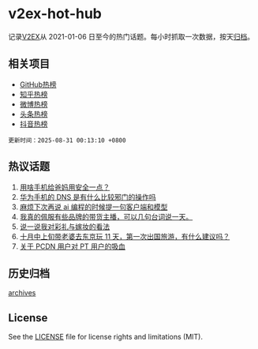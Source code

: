 # v2ex-hot-hub

 记录[V2EX](https://www.v2ex.com/)从 2021-01-06 日至今的热门话题。每小时抓取一次数据，按天[归档](archives)。
 
 ## 相关项目

- [GitHub热榜](https://github.com/lonnyzhang423/github-hot-hub)
- [知乎热榜](https://github.com/lonnyzhang423/zhihu-hot-hub)
- [微博热榜](https://github.com/lonnyzhang423/weibo-hot-hub)
- [头条热榜](https://github.com/lonnyzhang423/toutiao-hot-hub)
- [抖音热榜](https://github.com/lonnyzhang423/douyin-hot-hub)


 `更新时间：2025-08-31 00:13:10 +0800`

## 热议话题

1. [用啥手机给爸妈用安全一点？](https://www.v2ex.com/t/1155914)
1. [华为手机的 DNS 是有什么比较邪门的操作吗](https://www.v2ex.com/t/1155905)
1. [麻烦下次再说 ai 编程的时候提一句客户端和模型](https://www.v2ex.com/t/1155936)
1. [我真的佩服有些品牌的带货主播，可以几句台词说一天。](https://www.v2ex.com/t/1155939)
1. [说一说我对彩礼与嫁妆的看法](https://www.v2ex.com/t/1155950)
1. [十月中上旬带老婆去东京玩 11 天，第一次出国旅游，有什么建议吗？](https://www.v2ex.com/t/1155885)
1. [关于 PCDN 用户对 PT 用户的吸血](https://www.v2ex.com/t/1155893)

## 历史归档

[archives](archives)

## License

See the [LICENSE](LICENSE) file for license rights and limitations (MIT).

